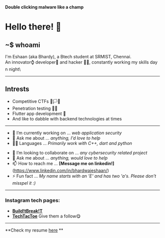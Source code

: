 **Double clicking malware like a champ**
# Hello there! 👋 
## ~$ whoami

I'm Eshaan (aka Bhardy), a Btech student at SRMIST, Chennai.\
An innovator⌚ developer📱 and hacker 👨‍💻, constantly working my skills day n night\

* * *

## Intrests
 * Competitive CTFs 🚩🏳🎌
 * Penetration testing 🐱‍💻
 * Flutter app development 📲
 * And like to dabble with backend technologies at times
 ***
* 🔭 I’m currently working on ... *web application security*
* 💬 Ask me about ... *anything, I'd love to help*
* 👨‍💻 Languages ... *Primarily work with C++, dart and python*
- 👯 I’m looking to collaborate on ... *any cybersecurity related project*
- 💬 Ask me about ... *anything, would love to help*
- 📫 How to reach me ... **[Message me on linkedin!]**(https://www.linkedin.com/in/bhardwajeshaan/)
- ⚡ Fun fact ... *My name starts with an 'E' and has two 'a's. Please don't misspel it :)*
 ***
### Instagram tech pages:
- **[Build!tBreak!T](https://www.instagram.com/build.itbreak.it/)**
- **[TechTacToe](https://www.instagram.com/tech.tactoe/)**
Give them a follow😋
*** 

**Check my resume [here](https://drive.google.com/file/d/1t7W7usZHFM8lzunR6vu_69AnfdGt4htz/view?usp=sharing)
**
